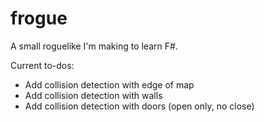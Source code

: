 # frogue

A small roguelike I'm making to learn F#.

Current to-dos:

- Add collision detection with edge of map
- Add collision detection with walls
- Add collision detection with doors (open only, no close)
